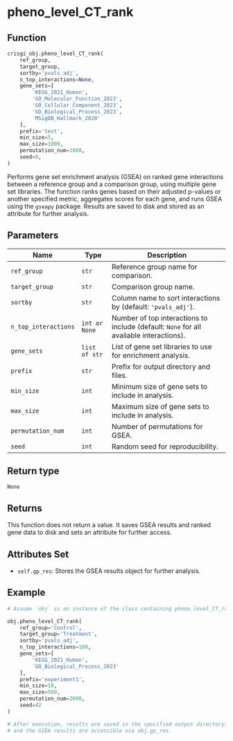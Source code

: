 # pheno_level_CT_rank

## Function

```python
crisgi_obj.pheno_level_CT_rank(
    ref_group,
    target_group,
    sortby='pvals_adj',
    n_top_interactions=None,
    gene_sets=[
        'KEGG_2021_Human',
        'GO_Molecular_Function_2023',
        'GO_Cellular_Component_2023',
        'GO_Biological_Process_2023',
        'MSigDB_Hallmark_2020'
    ],
    prefix='test',
    min_size=5,
    max_size=1000,
    permutation_num=1000,
    seed=0,
)
```

Performs gene set enrichment analysis (GSEA) on ranked gene interactions between a reference group and a comparison group, using multiple gene set libraries. The function ranks genes based on their adjusted p-values or another specified metric, aggregates scores for each gene, and runs GSEA using the `gseapy` package. Results are saved to disk and stored as an attribute for further analysis.

## Parameters

| Name               | Type            | Description                                                                                  |
|--------------------|-----------------|----------------------------------------------------------------------------------------------|
| `ref_group`        | `str`           | Reference group name for comparison.                                                         |
| `target_group`     | `str`           | Comparison group name.                                                                       |
| `sortby`           | `str`           | Column name to sort interactions by (default: `'pvals_adj'`).                                |
| `n_top_interactions` | `int or None` | Number of top interactions to include (default: `None` for all available interactions).      |
| `gene_sets`        | `list of str`   | List of gene set libraries to use for enrichment analysis.                                   |
| `prefix`           | `str`           | Prefix for output directory and files.                                                       |
| `min_size`         | `int`           | Minimum size of gene sets to include in analysis.                                            |
| `max_size`         | `int`           | Maximum size of gene sets to include in analysis.                                            |
| `permutation_num`  | `int`           | Number of permutations for GSEA.                                                             |
| `seed`             | `int`           | Random seed for reproducibility.                                                             |

## Return type

`None`

## Returns

This function does not return a value. It saves GSEA results and ranked gene data to disk and sets an attribute for further access.

## Attributes Set

- `self.gp_res`: Stores the GSEA results object for further analysis.

## Example

```python
# Assume `obj` is an instance of the class containing pheno_level_CT_rank

obj.pheno_level_CT_rank(
    ref_group='Control',
    target_group='Treatment',
    sortby='pvals_adj',
    n_top_interactions=100,
    gene_sets=[
        'KEGG_2021_Human',
        'GO_Biological_Process_2023'
    ],
    prefix='experiment1',
    min_size=10,
    max_size=500,
    permutation_num=2000,
    seed=42
)

# After execution, results are saved in the specified output directory,
# and the GSEA results are accessible via obj.gp_res.
```